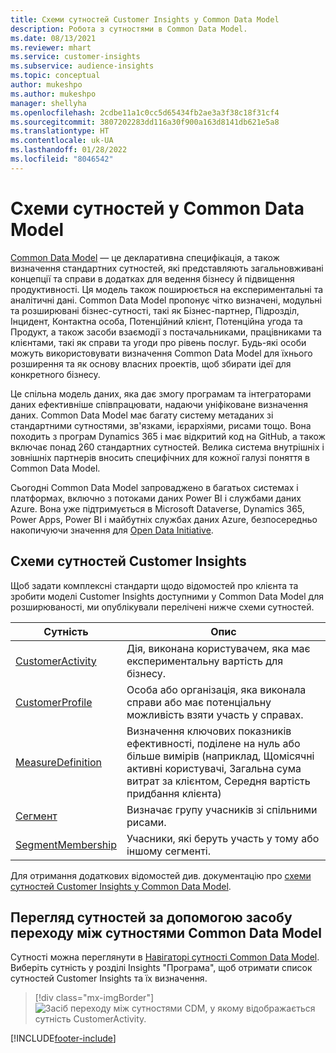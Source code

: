 ```yaml
---
title: Схеми сутностей Customer Insights у Common Data Model
description: Робота з сутностями в Common Data Model.
ms.date: 08/13/2021
ms.reviewer: mhart
ms.service: customer-insights
ms.subservice: audience-insights
ms.topic: conceptual
author: mukeshpo
ms.author: mukeshpo
manager: shellyha
ms.openlocfilehash: 2cdbe11a1c0cc5d65434fb2ae3a3f38c18f31cf4
ms.sourcegitcommit: 3807202283dd116a30f900a163d8141db621e5a8
ms.translationtype: HT
ms.contentlocale: uk-UA
ms.lasthandoff: 01/28/2022
ms.locfileid: "8046542"
---
```

# <a name="entity-schemas-in-common-data-model"></a>Схеми сутностей у Common Data Model



[Common Data Model](/common-data-model/) — це декларативна специфікація, а також визначення стандартних сутностей, які представляють загальновживані концепції та справи в додатках для ведення бізнесу й підвищення продуктивності. Ця модель також поширюється на експериментальні та аналітичні дані. Common Data Model пропонує чітко визначені, модульні та розширювані бізнес-сутності, такі як Бізнес-партнер, Підрозділ, Інцидент, Контактна особа, Потенційний клієнт, Потенційна угода та Продукт, а також засоби взаємодії з постачальниками, працівниками та клієнтами, такі як справи та угоди про рівень послуг. Будь-які особи можуть використовувати визначення Common Data Model для їхнього розширення та як основу власних проектів, щоб збирати ідеї для конкретного бізнесу.

Це спільна модель даних, яка дає змогу програмам та інтеграторами даних ефективніше співпрацювати, надаючи уніфіковане визначення даних. Common Data Model має багату систему метаданих зі стандартними сутностями, зв'язками, ієрархіями, рисами тощо. Вона походить з програм Dynamics 365 і має відкритий код на GitHub, а також включає понад 260 стандартних сутностей. Велика система внутрішніх і зовнішніх партнерів вносить специфічних для кожної галузі поняття в Common Data Model.

Сьогодні Common Data Model запроваджено в багатьох системах і платформах, включно з потоками даних Power BI і службами даних Azure. Вона уже підтримується в Microsoft Dataverse, Dynamics 365, Power Apps, Power BI і майбутніх службах даних Azure, безпосередньо накопичуючи значення для [Open Data Initiative](https://www.microsoft.com/open-data-initiative).

## <a name="customer-insights-entity-schemas"></a>Схеми сутностей Customer Insights

Щоб задати комплексні стандарти щодо відомостей про клієнта та зробити моделі Customer Insights доступними у Common Data Model для розширюваності, ми опублікували перелічені нижче схеми сутностей.

| Сутність | Опис |
|---------|---------|
|[CustomerActivity](/common-data-model/schema/core/applicationcommon/foundationcommon/crmcommon/solutions/customerinsights/customeractivity) | Дія, виконана користувачем, яка має експериментальну вартість для бізнесу. |
|[CustomerProfile](/common-data-model/schema/core/applicationcommon/foundationcommon/crmcommon/solutions/customerinsights/customerprofile) | Особа або організація, яка виконала справи або має потенціальну можливість взяти участь у справах. |
|[MeasureDefinition](/common-data-model/schema/core/applicationcommon/foundationcommon/crmcommon/solutions/customerinsights/measuredefinition) | Визначення ключових показників ефективності, поділене на нуль або більше вимірів (наприклад, Щомісячні активні користувачі, Загальна сума витрат за клієнтом, Середня вартість придбання клієнта) |
|[Сегмент](/common-data-model/schema/core/applicationcommon/foundationcommon/crmcommon/solutions/customerinsights/segment) | Визначає групу учасників зі спільними рисами. |
|[SegmentMembership](/common-data-model/schema/core/applicationcommon/foundationcommon/crmcommon/solutions/customerinsights/segmentmembership) | Учасники, які беруть участь у тому або іншому сегменті. |

Для отримання додаткових відомостей див. документацію про [схеми сутностей Customer Insights у Common Data Model](/common-data-model/schema/core/applicationcommon/foundationcommon/crmcommon/solutions/customerinsights/overview).

## <a name="view-entities-using-the-common-data-model-entity-navigator"></a>Перегляд сутностей за допомогою засобу переходу між сутностями Common Data Model

Сутності можна переглянути в [Навігаторі сутності Common Data Model](https://microsoft.github.io/CDM/). Виберіть сутність у розділі Insights "Програма", щоб отримати список сутностей Customer Insights та їх визначення.
> [!div class="mx-imgBorder"]
> ![Засіб переходу між сутностями CDM, у якому відображається сутність CustomerActivity.](media/CDM-entity-navigator.png "Засіб переходу між сутностями CDM, у якому відображається сутність CustomerActivity")


[!INCLUDE[footer-include](../includes/footer-banner.md)]
